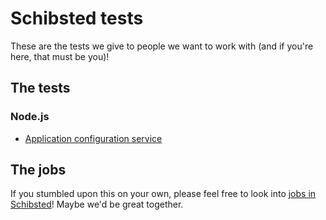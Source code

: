 # Schibsted tests

These are the tests we give to people we want to work with (and if you're here,
that must be you)!

## The tests

### Node.js

* [Application configuration service](https://github.com/schibsted/tests/blob/master/APPLICATION_CONFIGURATION_SERVICE.md)

## The jobs

If you stumbled upon this on your own, please feel free to look into [jobs in Schibsted](http://jobs.schibsted.com/)! Maybe we'd be great together.
